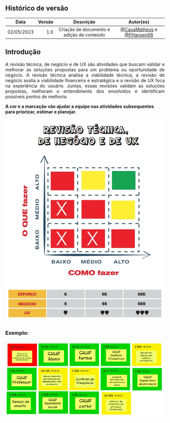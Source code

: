 ## Histórico de versão

|  Data  |   Versão   | Descrição |Autor(es)
|:------:|-----------:|:-------:|:---:|
| 02/05/2023 | 1.0 | Criação de documento e adição de conteúdo | [@CauaMatheus](https://github.com/CauaMatheus) e  [@FHansen98](https://github.com/FHansen98) 

## Introdução

<p align="justify"> A revisão técnica, de negócio e de UX são atividades que buscam validar e melhorar as soluções propostas para um problema ou oportunidade de negócio. A revisão técnica analisa a viabilidade técnica, a revisão de negócio avalia a viabilidade financeira e estratégica e a revisão de UX foca na experiência do usuário. Juntas, essas revisões validam as soluções propostas, melhoram o entendimento dos envolvidos e identificam possíveis pontos de melhoria.
</p>

<p>
<strong>A cor e a marcação vão ajudar a equipe nas atividades subsequentes para priorizar, estimar e planejar.
</strong>
</p>

<div style="" width="100%" display="flex" align="center">
  <img src="../assets/visao-produto/revisao-tecnica.png"/>
</div>

### Exemplo:
<div style="" width="100%" display="flex" align="center">
  <img src="../assets/visao-produto/revisao-tecnica-exemplo.png"/>
</div>
<!-- ![Revisão Técnica](../assets/brainstorming/brainstorming.png) -->